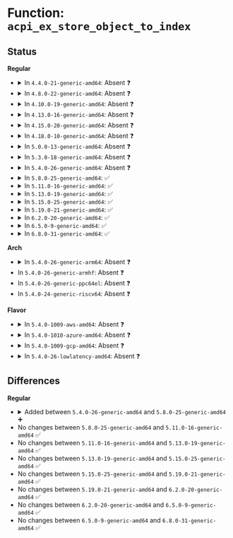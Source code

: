 # Function: <code>acpi_ex_store_object_to_index</code>

## Status
<b>Regular</b>
<ul>
<li>
<details>
<summary>In <code>4.4.0-21-generic-amd64</code>: Absent ❓</summary>

```json
{
  "name": "acpi_ex_store_object_to_index",
  "collision_type": "Unique Static",
  "inline_type": "Full",
  "funcs": [
    {
      "addr": 18446744071583668196,
      "name": "acpi_ex_store_object_to_index",
      "external": false,
      "loc": "drivers/acpi/acpica/exstore.c:227",
      "file": "drivers/acpi/acpica/exstore.c",
      "inline": "not declared, inlined",
      "caller_inline": [
        "drivers/acpi/acpica/exstore.c:acpi_ex_store"
      ],
      "caller_func": []
    }
  ],
  "symbols": []
}
```
</details>
</li>
<li>
<details>
<summary>In <code>4.8.0-22-generic-amd64</code>: Absent ❓</summary>

```json
{
  "name": "acpi_ex_store_object_to_index",
  "collision_type": "Unique Static",
  "inline_type": "Full",
  "funcs": [
    {
      "addr": 18446744071583991077,
      "name": "acpi_ex_store_object_to_index",
      "external": false,
      "loc": "drivers/acpi/acpica/exstore.c:227",
      "file": "drivers/acpi/acpica/exstore.c",
      "inline": "not declared, inlined",
      "caller_inline": [
        "drivers/acpi/acpica/exstore.c:acpi_ex_store"
      ],
      "caller_func": []
    }
  ],
  "symbols": []
}
```
</details>
</li>
<li>
<details>
<summary>In <code>4.10.0-19-generic-amd64</code>: Absent ❓</summary>

```json
{
  "name": "acpi_ex_store_object_to_index",
  "collision_type": "Unique Static",
  "inline_type": "Full",
  "funcs": [
    {
      "addr": 18446744071584132473,
      "name": "acpi_ex_store_object_to_index",
      "external": false,
      "loc": "drivers/acpi/acpica/exstore.c:227",
      "file": "drivers/acpi/acpica/exstore.c",
      "inline": "not declared, inlined",
      "caller_inline": [
        "drivers/acpi/acpica/exstore.c:acpi_ex_store"
      ],
      "caller_func": []
    }
  ],
  "symbols": []
}
```
</details>
</li>
<li>
<details>
<summary>In <code>4.13.0-16-generic-amd64</code>: Absent ❓</summary>

```json
{
  "name": "acpi_ex_store_object_to_index",
  "collision_type": "Unique Static",
  "inline_type": "Full",
  "funcs": [
    {
      "addr": 18446744071584199597,
      "name": "acpi_ex_store_object_to_index",
      "external": false,
      "loc": "drivers/acpi/acpica/exstore.c:227",
      "file": "drivers/acpi/acpica/exstore.c",
      "inline": "not declared, inlined",
      "caller_inline": [
        "drivers/acpi/acpica/exstore.c:acpi_ex_store"
      ],
      "caller_func": []
    }
  ],
  "symbols": []
}
```
</details>
</li>
<li>
<details>
<summary>In <code>4.15.0-20-generic-amd64</code>: Absent ❓</summary>

```json
{
  "name": "acpi_ex_store_object_to_index",
  "collision_type": "Unique Static",
  "inline_type": "Full",
  "funcs": [
    {
      "addr": 18446744071584525059,
      "name": "acpi_ex_store_object_to_index",
      "external": false,
      "loc": "drivers/acpi/acpica/exstore.c:227",
      "file": "drivers/acpi/acpica/exstore.c",
      "inline": "not declared, inlined",
      "caller_inline": [
        "drivers/acpi/acpica/exstore.c:acpi_ex_store"
      ],
      "caller_func": []
    }
  ],
  "symbols": []
}
```
</details>
</li>
<li>
<details>
<summary>In <code>4.18.0-10-generic-amd64</code>: Absent ❓</summary>

```json
{
  "name": "acpi_ex_store_object_to_index",
  "collision_type": "Unique Static",
  "inline_type": "Full",
  "funcs": [
    {
      "addr": 18446744071584749401,
      "name": "acpi_ex_store_object_to_index",
      "external": false,
      "loc": "drivers/acpi/acpica/exstore.c:193",
      "file": "drivers/acpi/acpica/exstore.c",
      "inline": "not declared, inlined",
      "caller_inline": [
        "drivers/acpi/acpica/exstore.c:acpi_ex_store"
      ],
      "caller_func": []
    }
  ],
  "symbols": []
}
```
</details>
</li>
<li>
<details>
<summary>In <code>5.0.0-13-generic-amd64</code>: Absent ❓</summary>

```json
{
  "name": "acpi_ex_store_object_to_index",
  "collision_type": "Unique Static",
  "inline_type": "Full",
  "funcs": [
    {
      "addr": 18446744071584850969,
      "name": "acpi_ex_store_object_to_index",
      "external": false,
      "loc": "drivers/acpi/acpica/exstore.c:193",
      "file": "drivers/acpi/acpica/exstore.c",
      "inline": "not declared, inlined",
      "caller_inline": [
        "drivers/acpi/acpica/exstore.c:acpi_ex_store"
      ],
      "caller_func": []
    }
  ],
  "symbols": []
}
```
</details>
</li>
<li>
<details>
<summary>In <code>5.3.0-18-generic-amd64</code>: Absent ❓</summary>

```json
{
  "name": "acpi_ex_store_object_to_index",
  "collision_type": "Unique Static",
  "inline_type": "Full",
  "funcs": [
    {
      "addr": 18446744071585054632,
      "name": "acpi_ex_store_object_to_index",
      "external": false,
      "loc": "drivers/acpi/acpica/exstore.c:193",
      "file": "drivers/acpi/acpica/exstore.c",
      "inline": "not declared, inlined",
      "caller_inline": [
        "drivers/acpi/acpica/exstore.c:acpi_ex_store"
      ],
      "caller_func": []
    }
  ],
  "symbols": []
}
```
</details>
</li>
<li>
<details>
<summary>In <code>5.4.0-26-generic-amd64</code>: Absent ❓</summary>

```json
{
  "name": "acpi_ex_store_object_to_index",
  "collision_type": "Unique Static",
  "inline_type": "Full",
  "funcs": [
    {
      "addr": 18446744071585190717,
      "name": "acpi_ex_store_object_to_index",
      "external": false,
      "loc": "drivers/acpi/acpica/exstore.c:193",
      "file": "drivers/acpi/acpica/exstore.c",
      "inline": "not declared, inlined",
      "caller_inline": [
        "drivers/acpi/acpica/exstore.c:acpi_ex_store"
      ],
      "caller_func": []
    }
  ],
  "symbols": []
}
```
</details>
</li>
<li>
<details>
<summary>In <code>5.8.0-25-generic-amd64</code>: ✅</summary>

```c
acpi_status acpi_ex_store_object_to_index(union acpi_operand_object * source_desc, union acpi_operand_object * index_desc, struct acpi_walk_state * walk_state)
```

```json
{
  "name": "acpi_ex_store_object_to_index",
  "collision_type": "Unique Static",
  "inline_type": "No",
  "funcs": [
    {
      "addr": 18446744071585894504,
      "name": "acpi_ex_store_object_to_index",
      "external": false,
      "loc": "drivers/acpi/acpica/exstore.c:193",
      "file": "drivers/acpi/acpica/exstore.c",
      "inline": "seen, unknown",
      "caller_inline": [],
      "caller_func": [
        "drivers/acpi/acpica/exstore.c:acpi_ex_store"
      ]
    }
  ],
  "symbols": [
    {
      "addr": 18446744071585894504,
      "name": "acpi_ex_store_object_to_index",
      "section": ".text",
      "bind": "STB_LOCAL",
      "size": 549
    }
  ]
}
```
</details>
</li>
<li>
<details>
<summary>In <code>5.11.0-16-generic-amd64</code>: ✅</summary>

```c
acpi_status acpi_ex_store_object_to_index(union acpi_operand_object * source_desc, union acpi_operand_object * index_desc, struct acpi_walk_state * walk_state)
```

```json
{
  "name": "acpi_ex_store_object_to_index",
  "collision_type": "Unique Static",
  "inline_type": "No",
  "funcs": [
    {
      "addr": 18446744071586015857,
      "name": "acpi_ex_store_object_to_index",
      "external": false,
      "loc": "drivers/acpi/acpica/exstore.c:193",
      "file": "drivers/acpi/acpica/exstore.c",
      "inline": "seen, unknown",
      "caller_inline": [],
      "caller_func": [
        "drivers/acpi/acpica/exstore.c:acpi_ex_store"
      ]
    }
  ],
  "symbols": [
    {
      "addr": 18446744071586015857,
      "name": "acpi_ex_store_object_to_index",
      "section": ".text",
      "bind": "STB_LOCAL",
      "size": 549
    }
  ]
}
```
</details>
</li>
<li>
<details>
<summary>In <code>5.13.0-19-generic-amd64</code>: ✅</summary>

```c
acpi_status acpi_ex_store_object_to_index(union acpi_operand_object * source_desc, union acpi_operand_object * index_desc, struct acpi_walk_state * walk_state)
```

```json
{
  "name": "acpi_ex_store_object_to_index",
  "collision_type": "Unique Static",
  "inline_type": "No",
  "funcs": [
    {
      "addr": 18446744071585892870,
      "name": "acpi_ex_store_object_to_index",
      "external": false,
      "loc": "drivers/acpi/acpica/exstore.c:193",
      "file": "drivers/acpi/acpica/exstore.c",
      "inline": "seen, unknown",
      "caller_inline": [],
      "caller_func": [
        "drivers/acpi/acpica/exstore.c:acpi_ex_store"
      ]
    }
  ],
  "symbols": [
    {
      "addr": 18446744071585892870,
      "name": "acpi_ex_store_object_to_index",
      "section": ".text",
      "bind": "STB_LOCAL",
      "size": 549
    }
  ]
}
```
</details>
</li>
<li>
<details>
<summary>In <code>5.15.0-25-generic-amd64</code>: ✅</summary>

```c
acpi_status acpi_ex_store_object_to_index(union acpi_operand_object * source_desc, union acpi_operand_object * index_desc, struct acpi_walk_state * walk_state)
```

```json
{
  "name": "acpi_ex_store_object_to_index",
  "collision_type": "Unique Static",
  "inline_type": "No",
  "funcs": [
    {
      "addr": 18446744071586380374,
      "name": "acpi_ex_store_object_to_index",
      "external": false,
      "loc": "drivers/acpi/acpica/exstore.c:193",
      "file": "drivers/acpi/acpica/exstore.c",
      "inline": "seen, unknown",
      "caller_inline": [],
      "caller_func": [
        "drivers/acpi/acpica/exstore.c:acpi_ex_store"
      ]
    }
  ],
  "symbols": [
    {
      "addr": 18446744071586380374,
      "name": "acpi_ex_store_object_to_index",
      "section": ".text",
      "bind": "STB_LOCAL",
      "size": 549
    }
  ]
}
```
</details>
</li>
<li>
<details>
<summary>In <code>5.19.0-21-generic-amd64</code>: ✅</summary>

```c
acpi_status acpi_ex_store_object_to_index(union acpi_operand_object * source_desc, union acpi_operand_object * index_desc, struct acpi_walk_state * walk_state)
```

```json
{
  "name": "acpi_ex_store_object_to_index",
  "collision_type": "Unique Static",
  "inline_type": "No",
  "funcs": [
    {
      "addr": 18446744071587628272,
      "name": "acpi_ex_store_object_to_index",
      "external": false,
      "loc": "drivers/acpi/acpica/exstore.c:193",
      "file": "drivers/acpi/acpica/exstore.c",
      "inline": "seen, unknown",
      "caller_inline": [],
      "caller_func": [
        "drivers/acpi/acpica/exstore.c:acpi_ex_store"
      ]
    }
  ],
  "symbols": [
    {
      "addr": 18446744071587628272,
      "name": "acpi_ex_store_object_to_index",
      "section": ".text",
      "bind": "STB_LOCAL",
      "size": 566
    }
  ]
}
```
</details>
</li>
<li>
<details>
<summary>In <code>6.2.0-20-generic-amd64</code>: ✅</summary>

```c
acpi_status acpi_ex_store_object_to_index(union acpi_operand_object * source_desc, union acpi_operand_object * index_desc, struct acpi_walk_state * walk_state)
```

```json
{
  "name": "acpi_ex_store_object_to_index",
  "collision_type": "Unique Static",
  "inline_type": "No",
  "funcs": [
    {
      "addr": 18446744071588926352,
      "name": "acpi_ex_store_object_to_index",
      "external": false,
      "loc": "drivers/acpi/acpica/exstore.c:193",
      "file": "drivers/acpi/acpica/exstore.c",
      "inline": "seen, unknown",
      "caller_inline": [],
      "caller_func": [
        "drivers/acpi/acpica/exstore.c:acpi_ex_store"
      ]
    }
  ],
  "symbols": [
    {
      "addr": 18446744071588926352,
      "name": "acpi_ex_store_object_to_index",
      "section": ".text",
      "bind": "STB_LOCAL",
      "size": 629
    }
  ]
}
```
</details>
</li>
<li>
<details>
<summary>In <code>6.5.0-9-generic-amd64</code>: ✅</summary>

```c
acpi_status acpi_ex_store_object_to_index(union acpi_operand_object * source_desc, union acpi_operand_object * index_desc, struct acpi_walk_state * walk_state)
```

```json
{
  "name": "acpi_ex_store_object_to_index",
  "collision_type": "Unique Static",
  "inline_type": "No",
  "funcs": [
    {
      "addr": 18446744071589216416,
      "name": "acpi_ex_store_object_to_index",
      "external": false,
      "loc": "drivers/acpi/acpica/exstore.c:193",
      "file": "drivers/acpi/acpica/exstore.c",
      "inline": "seen, unknown",
      "caller_inline": [],
      "caller_func": [
        "drivers/acpi/acpica/exstore.c:acpi_ex_store"
      ]
    }
  ],
  "symbols": [
    {
      "addr": 18446744071589216416,
      "name": "acpi_ex_store_object_to_index",
      "section": ".text",
      "bind": "STB_LOCAL",
      "size": 644
    }
  ]
}
```
</details>
</li>
<li>
<details>
<summary>In <code>6.8.0-31-generic-amd64</code>: ✅</summary>

```c
acpi_status acpi_ex_store_object_to_index(union acpi_operand_object * source_desc, union acpi_operand_object * index_desc, struct acpi_walk_state * walk_state)
```

```json
{
  "name": "acpi_ex_store_object_to_index",
  "collision_type": "Unique Static",
  "inline_type": "No",
  "funcs": [
    {
      "addr": 18446744071589522928,
      "name": "acpi_ex_store_object_to_index",
      "external": false,
      "loc": "drivers/acpi/acpica/exstore.c:193",
      "file": "drivers/acpi/acpica/exstore.c",
      "inline": "seen, unknown",
      "caller_inline": [],
      "caller_func": [
        "drivers/acpi/acpica/exstore.c:acpi_ex_store"
      ]
    }
  ],
  "symbols": [
    {
      "addr": 18446744071589522928,
      "name": "acpi_ex_store_object_to_index",
      "section": ".text",
      "bind": "STB_LOCAL",
      "size": 644
    }
  ]
}
```
</details>
</li>
</ul>
<b>Arch</b>
<ul>
<li>
<details>
<summary>In <code>5.4.0-26-generic-arm64</code>: Absent ❓</summary>

```json
{
  "name": "acpi_ex_store_object_to_index",
  "collision_type": "Unique Static",
  "inline_type": "Full",
  "funcs": [
    {
      "addr": 18446603336497535856,
      "name": "acpi_ex_store_object_to_index",
      "external": false,
      "loc": "drivers/acpi/acpica/exstore.c:193",
      "file": "drivers/acpi/acpica/exstore.c",
      "inline": "not declared, inlined",
      "caller_inline": [
        "drivers/acpi/acpica/exstore.c:acpi_ex_store"
      ],
      "caller_func": []
    }
  ],
  "symbols": []
}
```
</details>
</li>
<li>
In <code>5.4.0-26-generic-armhf</code>: Absent ❓
</li>
<li>
In <code>5.4.0-26-generic-ppc64el</code>: Absent ❓
</li>
<li>
In <code>5.4.0-24-generic-riscv64</code>: Absent ❓
</li>
</ul>
<b>Flavor</b>
<ul>
<li>
<details>
<summary>In <code>5.4.0-1009-aws-amd64</code>: Absent ❓</summary>

```json
{
  "name": "acpi_ex_store_object_to_index",
  "collision_type": "Unique Static",
  "inline_type": "Full",
  "funcs": [
    {
      "addr": 18446744071585068772,
      "name": "acpi_ex_store_object_to_index",
      "external": false,
      "loc": "drivers/acpi/acpica/exstore.c:193",
      "file": "drivers/acpi/acpica/exstore.c",
      "inline": "not declared, inlined",
      "caller_inline": [
        "drivers/acpi/acpica/exstore.c:acpi_ex_store"
      ],
      "caller_func": []
    }
  ],
  "symbols": []
}
```
</details>
</li>
<li>
<details>
<summary>In <code>5.4.0-1010-azure-amd64</code>: Absent ❓</summary>

```json
{
  "name": "acpi_ex_store_object_to_index",
  "collision_type": "Unique Static",
  "inline_type": "Full",
  "funcs": [
    {
      "addr": 18446744071584984284,
      "name": "acpi_ex_store_object_to_index",
      "external": false,
      "loc": "drivers/acpi/acpica/exstore.c:193",
      "file": "drivers/acpi/acpica/exstore.c",
      "inline": "not declared, inlined",
      "caller_inline": [
        "drivers/acpi/acpica/exstore.c:acpi_ex_store"
      ],
      "caller_func": []
    }
  ],
  "symbols": []
}
```
</details>
</li>
<li>
<details>
<summary>In <code>5.4.0-1009-gcp-amd64</code>: Absent ❓</summary>

```json
{
  "name": "acpi_ex_store_object_to_index",
  "collision_type": "Unique Static",
  "inline_type": "Full",
  "funcs": [
    {
      "addr": 18446744071585142301,
      "name": "acpi_ex_store_object_to_index",
      "external": false,
      "loc": "drivers/acpi/acpica/exstore.c:193",
      "file": "drivers/acpi/acpica/exstore.c",
      "inline": "not declared, inlined",
      "caller_inline": [
        "drivers/acpi/acpica/exstore.c:acpi_ex_store"
      ],
      "caller_func": []
    }
  ],
  "symbols": []
}
```
</details>
</li>
<li>
<details>
<summary>In <code>5.4.0-26-lowlatency-amd64</code>: Absent ❓</summary>

```json
{
  "name": "acpi_ex_store_object_to_index",
  "collision_type": "Unique Static",
  "inline_type": "Full",
  "funcs": [
    {
      "addr": 18446744071585248461,
      "name": "acpi_ex_store_object_to_index",
      "external": false,
      "loc": "drivers/acpi/acpica/exstore.c:193",
      "file": "drivers/acpi/acpica/exstore.c",
      "inline": "not declared, inlined",
      "caller_inline": [
        "drivers/acpi/acpica/exstore.c:acpi_ex_store"
      ],
      "caller_func": []
    }
  ],
  "symbols": []
}
```
</details>
</li>
</ul>

## Differences
<b>Regular</b>
<ul>
<li>
<details>
<summary>Added between <code>5.4.0-26-generic-amd64</code> and <code>5.8.0-25-generic-amd64</code> ➕</summary>

```c
acpi_status acpi_ex_store_object_to_index(union acpi_operand_object * source_desc, union acpi_operand_object * index_desc, struct acpi_walk_state * walk_state)
```
</details>
</li>
<li>
No changes between <code>5.8.0-25-generic-amd64</code> and <code>5.11.0-16-generic-amd64</code> ✅
</li>
<li>
No changes between <code>5.11.0-16-generic-amd64</code> and <code>5.13.0-19-generic-amd64</code> ✅
</li>
<li>
No changes between <code>5.13.0-19-generic-amd64</code> and <code>5.15.0-25-generic-amd64</code> ✅
</li>
<li>
No changes between <code>5.15.0-25-generic-amd64</code> and <code>5.19.0-21-generic-amd64</code> ✅
</li>
<li>
No changes between <code>5.19.0-21-generic-amd64</code> and <code>6.2.0-20-generic-amd64</code> ✅
</li>
<li>
No changes between <code>6.2.0-20-generic-amd64</code> and <code>6.5.0-9-generic-amd64</code> ✅
</li>
<li>
No changes between <code>6.5.0-9-generic-amd64</code> and <code>6.8.0-31-generic-amd64</code> ✅
</li>
</ul>
